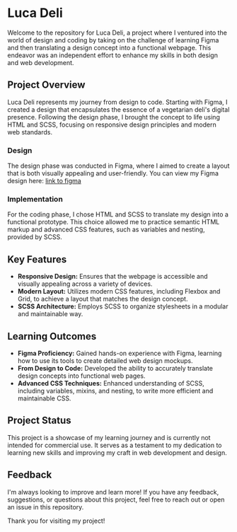 # Luca Deli

Welcome to the repository for Luca Deli, a project where I ventured into the world of design and coding by taking on the challenge of learning Figma and then translating a design concept into a functional webpage. This endeavor was an independent effort to enhance my skills in both design and web development.

## Project Overview

Luca Deli represents my journey from design to code. Starting with Figma, I created a design that encapsulates the essence of a vegetarian deli's digital presence. Following the design phase, I brought the concept to life using HTML and SCSS, focusing on responsive design principles and modern web standards.

### Design

The design phase was conducted in Figma, where I aimed to create a layout that is both visually appealing and user-friendly. You can view my Figma design here: [link to figma](https://www.figma.com/file/8UQXTDyFDgVEoU50DqRkoe/Luca-Deli?type=design&node-id=0%3A1&mode=design&t=15XNAGwIs9Xnic6i-1)

### Implementation

For the coding phase, I chose HTML and SCSS to translate my design into a functional prototype. This choice allowed me to practice semantic HTML markup and advanced CSS features, such as variables and nesting, provided by SCSS.

## Key Features

- **Responsive Design:** Ensures that the webpage is accessible and visually appealing across a variety of devices.
- **Modern Layout:** Utilizes modern CSS features, including Flexbox and Grid, to achieve a layout that matches the design concept.
- **SCSS Architecture:** Employs SCSS to organize stylesheets in a modular and maintainable way.

## Learning Outcomes

- **Figma Proficiency:** Gained hands-on experience with Figma, learning how to use its tools to create detailed web design mockups.
- **From Design to Code:** Developed the ability to accurately translate design concepts into functional web pages.
- **Advanced CSS Techniques:** Enhanced understanding of SCSS, including variables, mixins, and nesting, to write more efficient and maintainable CSS.

## Project Status

This project is a showcase of my learning journey and is currently not intended for commercial use. It serves as a testament to my dedication to learning new skills and improving my craft in web development and design.

## Feedback

I'm always looking to improve and learn more! If you have any feedback, suggestions, or questions about this project, feel free to reach out or open an issue in this repository.

Thank you for visiting my project!
